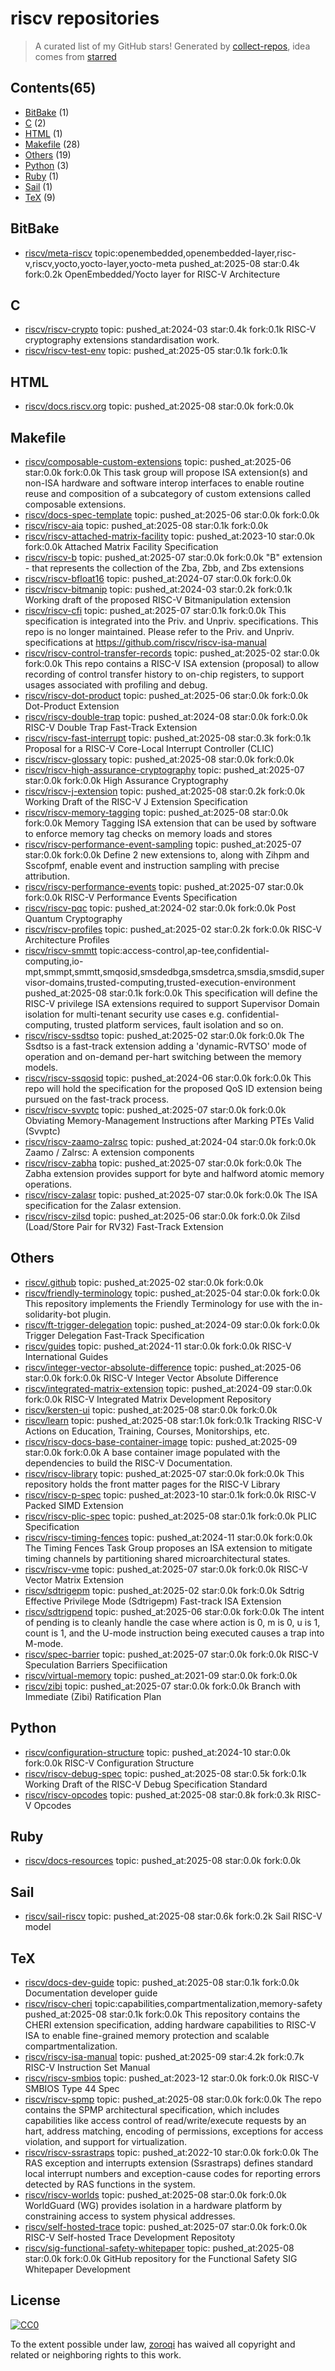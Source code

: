 # riscv repositories


> A curated list of my GitHub stars!  Generated by [collect-repos](https://github.com/zoroqi/collect-repos), idea comes from [starred](https://github.com/maguowei/starred)  


## Contents(65)

- [BitBake](#bitbake) (1)
- [C](#c) (2)
- [HTML](#html) (1)
- [Makefile](#makefile) (28)
- [Others](#others) (19)
- [Python](#python) (3)
- [Ruby](#ruby) (1)
- [Sail](#sail) (1)
- [TeX](#tex) (9)

## BitBake

- [riscv/meta-riscv](https://github.com/riscv/meta-riscv) topic:openembedded,openembedded-layer,risc-v,riscv,yocto,yocto-layer,yocto-meta pushed_at:2025-08 star:0.4k fork:0.2k OpenEmbedded/Yocto layer for RISC-V Architecture

## C

- [riscv/riscv-crypto](https://github.com/riscv/riscv-crypto) topic: pushed_at:2024-03 star:0.4k fork:0.1k RISC-V cryptography extensions standardisation work.
- [riscv/riscv-test-env](https://github.com/riscv/riscv-test-env) topic: pushed_at:2025-05 star:0.1k fork:0.1k 

## HTML

- [riscv/docs.riscv.org](https://github.com/riscv/docs.riscv.org) topic: pushed_at:2025-08 star:0.0k fork:0.0k 

## Makefile

- [riscv/composable-custom-extensions](https://github.com/riscv/composable-custom-extensions) topic: pushed_at:2025-06 star:0.0k fork:0.0k This task group will propose ISA extension(s) and non-ISA hardware and software interop interfaces to enable routine reuse and composition of a subcategory of custom extensions called composable extensions.
- [riscv/docs-spec-template](https://github.com/riscv/docs-spec-template) topic: pushed_at:2025-06 star:0.0k fork:0.0k 
- [riscv/riscv-aia](https://github.com/riscv/riscv-aia) topic: pushed_at:2025-08 star:0.1k fork:0.0k 
- [riscv/riscv-attached-matrix-facility](https://github.com/riscv/riscv-attached-matrix-facility) topic: pushed_at:2023-10 star:0.0k fork:0.0k Attached Matrix Facility Specification
- [riscv/riscv-b](https://github.com/riscv/riscv-b) topic: pushed_at:2025-07 star:0.0k fork:0.0k "B" extension - that represents the collection of the Zba, Zbb, and Zbs extensions 
- [riscv/riscv-bfloat16](https://github.com/riscv/riscv-bfloat16) topic: pushed_at:2024-07 star:0.0k fork:0.0k 
- [riscv/riscv-bitmanip](https://github.com/riscv/riscv-bitmanip) topic: pushed_at:2024-03 star:0.2k fork:0.1k Working draft of the proposed RISC-V Bitmanipulation extension
- [riscv/riscv-cfi](https://github.com/riscv/riscv-cfi) topic: pushed_at:2025-07 star:0.1k fork:0.0k This specification is integrated into the Priv. and Unpriv. specifications. This repo is no longer maintained. Please refer to the Priv. and Unpriv. specifications at https://github.com/riscv/riscv-isa-manual
- [riscv/riscv-control-transfer-records](https://github.com/riscv/riscv-control-transfer-records) topic: pushed_at:2025-02 star:0.0k fork:0.0k This repo contains a RISC-V ISA extension (proposal) to allow recording of control transfer history to on-chip registers, to support usages associated with profiling and debug.
- [riscv/riscv-dot-product](https://github.com/riscv/riscv-dot-product) topic: pushed_at:2025-06 star:0.0k fork:0.0k Dot-Product Extension
- [riscv/riscv-double-trap](https://github.com/riscv/riscv-double-trap) topic: pushed_at:2024-08 star:0.0k fork:0.0k RISC-V Double Trap Fast-Track Extension
- [riscv/riscv-fast-interrupt](https://github.com/riscv/riscv-fast-interrupt) topic: pushed_at:2025-08 star:0.3k fork:0.1k Proposal for a RISC-V Core-Local Interrupt Controller (CLIC)
- [riscv/riscv-glossary](https://github.com/riscv/riscv-glossary) topic: pushed_at:2025-08 star:0.0k fork:0.0k 
- [riscv/riscv-high-assurance-cryptography](https://github.com/riscv/riscv-high-assurance-cryptography) topic: pushed_at:2025-07 star:0.0k fork:0.0k  High Assurance Cryptography
- [riscv/riscv-j-extension](https://github.com/riscv/riscv-j-extension) topic: pushed_at:2025-08 star:0.2k fork:0.0k Working Draft of the RISC-V J Extension Specification
- [riscv/riscv-memory-tagging](https://github.com/riscv/riscv-memory-tagging) topic: pushed_at:2025-08 star:0.0k fork:0.0k Memory Tagging ISA extension that can be used by software to enforce memory tag checks on memory loads and stores
- [riscv/riscv-performance-event-sampling](https://github.com/riscv/riscv-performance-event-sampling) topic: pushed_at:2025-07 star:0.0k fork:0.0k Define 2 new extensions to, along with Zihpm and Sscofpmf, enable event and instruction sampling with precise attribution.
- [riscv/riscv-performance-events](https://github.com/riscv/riscv-performance-events) topic: pushed_at:2025-07 star:0.0k fork:0.0k RISC-V Performance Events Specification
- [riscv/riscv-pqc](https://github.com/riscv/riscv-pqc) topic: pushed_at:2024-02 star:0.0k fork:0.0k Post Quantum Cryptography
- [riscv/riscv-profiles](https://github.com/riscv/riscv-profiles) topic: pushed_at:2025-02 star:0.2k fork:0.0k RISC-V Architecture Profiles
- [riscv/riscv-smmtt](https://github.com/riscv/riscv-smmtt) topic:access-control,ap-tee,confidential-computing,io-mpt,smmpt,smmtt,smqosid,smsdedbga,smsdetrca,smsdia,smsdid,supervisor-domains,trusted-computing,trusted-execution-environment pushed_at:2025-08 star:0.1k fork:0.0k This specification will define the RISC-V privilege ISA extensions required to support Supervisor Domain isolation for multi-tenant security use cases e.g. confidential-computing, trusted platform services, fault isolation and so on.
- [riscv/riscv-ssdtso](https://github.com/riscv/riscv-ssdtso) topic: pushed_at:2025-02 star:0.0k fork:0.0k The Ssdtso is a fast-track extension adding a 'dynamic-RVTSO' mode of operation and on-demand per-hart switching between the memory models.
- [riscv/riscv-ssqosid](https://github.com/riscv/riscv-ssqosid) topic: pushed_at:2024-06 star:0.0k fork:0.0k This repo will hold the specification for the proposed QoS ID extension being pursued on the fast-track process.
- [riscv/riscv-svvptc](https://github.com/riscv/riscv-svvptc) topic: pushed_at:2025-07 star:0.0k fork:0.0k Obviating Memory-Management Instructions after Marking PTEs Valid (Svvptc)
- [riscv/riscv-zaamo-zalrsc](https://github.com/riscv/riscv-zaamo-zalrsc) topic: pushed_at:2024-04 star:0.0k fork:0.0k Zaamo / Zalrsc: A extension components
- [riscv/riscv-zabha](https://github.com/riscv/riscv-zabha) topic: pushed_at:2025-07 star:0.0k fork:0.0k The Zabha extension provides support for byte and halfword atomic memory operations.
- [riscv/riscv-zalasr](https://github.com/riscv/riscv-zalasr) topic: pushed_at:2025-07 star:0.0k fork:0.0k The ISA specification for the Zalasr extension.
- [riscv/riscv-zilsd](https://github.com/riscv/riscv-zilsd) topic: pushed_at:2025-06 star:0.0k fork:0.0k Zilsd (Load/Store Pair for RV32) Fast-Track Extension

## Others

- [riscv/.github](https://github.com/riscv/.github) topic: pushed_at:2025-02 star:0.0k fork:0.0k 
- [riscv/friendly-terminology](https://github.com/riscv/friendly-terminology) topic: pushed_at:2025-04 star:0.0k fork:0.0k This repository implements the Friendly Terminology for use with the in-solidarity-bot plugin.
- [riscv/ft-trigger-delegation](https://github.com/riscv/ft-trigger-delegation) topic: pushed_at:2024-09 star:0.0k fork:0.0k Trigger Delegation Fast-Track Specification
- [riscv/guides](https://github.com/riscv/guides) topic: pushed_at:2024-11 star:0.0k fork:0.0k RISC-V International Guides
- [riscv/integer-vector-absolute-difference](https://github.com/riscv/integer-vector-absolute-difference) topic: pushed_at:2025-06 star:0.0k fork:0.0k RISC-V Integer Vector Absolute Difference
- [riscv/integrated-matrix-extension](https://github.com/riscv/integrated-matrix-extension) topic: pushed_at:2024-09 star:0.0k fork:0.0k RISC-V Integrated Matrix Development Repository
- [riscv/kersten-ui](https://github.com/riscv/kersten-ui) topic: pushed_at:2025-08 star:0.0k fork:0.0k 
- [riscv/learn](https://github.com/riscv/learn) topic: pushed_at:2025-08 star:1.0k fork:0.1k Tracking RISC-V Actions on Education, Training, Courses, Monitorships, etc. 
- [riscv/riscv-docs-base-container-image](https://github.com/riscv/riscv-docs-base-container-image) topic: pushed_at:2025-09 star:0.0k fork:0.0k A base container image populated with the dependencies to build the RISC-V Documentation.
- [riscv/riscv-library](https://github.com/riscv/riscv-library) topic: pushed_at:2025-07 star:0.0k fork:0.0k This repository holds the front matter pages for the RISC-V Library
- [riscv/riscv-p-spec](https://github.com/riscv/riscv-p-spec) topic: pushed_at:2023-10 star:0.1k fork:0.0k RISC-V Packed SIMD Extension
- [riscv/riscv-plic-spec](https://github.com/riscv/riscv-plic-spec) topic: pushed_at:2025-08 star:0.1k fork:0.0k PLIC Specification
- [riscv/riscv-timing-fences](https://github.com/riscv/riscv-timing-fences) topic: pushed_at:2024-11 star:0.0k fork:0.0k The Timing Fences Task Group proposes an ISA extension to mitigate timing channels by partitioning shared microarchitectural states.
- [riscv/riscv-vme](https://github.com/riscv/riscv-vme) topic: pushed_at:2025-07 star:0.0k fork:0.0k RISC-V Vector Matrix Extension
- [riscv/sdtrigepm](https://github.com/riscv/sdtrigepm) topic: pushed_at:2025-02 star:0.0k fork:0.0k Sdtrig Effective Privilege Mode (Sdtrigepm) Fast-track ISA Extension
- [riscv/sdtrigpend](https://github.com/riscv/sdtrigpend) topic: pushed_at:2025-06 star:0.0k fork:0.0k The intent of pending is to cleanly handle the case where action is 0, m is 0, u is 1, count is 1, and the U-mode instruction being executed causes a trap into M-mode.
- [riscv/spec-barrier](https://github.com/riscv/spec-barrier) topic: pushed_at:2025-07 star:0.0k fork:0.0k RISC-V Speculation Barriers Specifiication
- [riscv/virtual-memory](https://github.com/riscv/virtual-memory) topic: pushed_at:2021-09 star:0.0k fork:0.0k 
- [riscv/zibi](https://github.com/riscv/zibi) topic: pushed_at:2025-07 star:0.0k fork:0.0k Branch with Immediate (Zibi) Ratification Plan

## Python

- [riscv/configuration-structure](https://github.com/riscv/configuration-structure) topic: pushed_at:2024-10 star:0.0k fork:0.0k RISC-V Configuration Structure
- [riscv/riscv-debug-spec](https://github.com/riscv/riscv-debug-spec) topic: pushed_at:2025-08 star:0.5k fork:0.1k Working Draft of the RISC-V Debug Specification Standard
- [riscv/riscv-opcodes](https://github.com/riscv/riscv-opcodes) topic: pushed_at:2025-08 star:0.8k fork:0.3k RISC-V Opcodes

## Ruby

- [riscv/docs-resources](https://github.com/riscv/docs-resources) topic: pushed_at:2025-08 star:0.0k fork:0.0k 

## Sail

- [riscv/sail-riscv](https://github.com/riscv/sail-riscv) topic: pushed_at:2025-08 star:0.6k fork:0.2k Sail RISC-V model

## TeX

- [riscv/docs-dev-guide](https://github.com/riscv/docs-dev-guide) topic: pushed_at:2025-08 star:0.1k fork:0.0k Documentation developer guide
- [riscv/riscv-cheri](https://github.com/riscv/riscv-cheri) topic:capabilities,compartmentalization,memory-safety pushed_at:2025-08 star:0.1k fork:0.0k This repository contains the CHERI extension specification, adding hardware capabilities to RISC-V ISA to enable fine-grained memory protection and scalable compartmentalization.
- [riscv/riscv-isa-manual](https://github.com/riscv/riscv-isa-manual) topic: pushed_at:2025-09 star:4.2k fork:0.7k RISC-V Instruction Set Manual
- [riscv/riscv-smbios](https://github.com/riscv/riscv-smbios) topic: pushed_at:2023-12 star:0.0k fork:0.0k RISC-V SMBIOS Type 44 Spec
- [riscv/riscv-spmp](https://github.com/riscv/riscv-spmp) topic: pushed_at:2025-08 star:0.0k fork:0.0k The repo contains the SPMP architectural specification, which includes capabilities like access control of read/write/execute requests by an hart, address matching, encoding of permissions, exceptions for access violation, and support for virtualization.
- [riscv/riscv-ssrastraps](https://github.com/riscv/riscv-ssrastraps) topic: pushed_at:2022-10 star:0.0k fork:0.0k The RAS exception and interrupts extension (Ssrastraps) defines standard local interrupt numbers and exception-cause codes for reporting errors detected by RAS functions in the system.
- [riscv/riscv-worlds](https://github.com/riscv/riscv-worlds) topic: pushed_at:2025-08 star:0.0k fork:0.0k WorldGuard (WG) provides isolation in a hardware platform by constraining access to system physical addresses.
- [riscv/self-hosted-trace](https://github.com/riscv/self-hosted-trace) topic: pushed_at:2025-07 star:0.0k fork:0.0k RISC-V Self-hosted Trace Development Repositoty
- [riscv/sig-functional-safety-whitepaper](https://github.com/riscv/sig-functional-safety-whitepaper) topic: pushed_at:2025-08 star:0.0k fork:0.0k GitHub repository for the Functional Safety SIG Whitepaper Development


## License

[![CC0](http://mirrors.creativecommons.org/presskit/buttons/88x31/svg/cc-zero.svg)](https://creativecommons.org/publicdomain/zero/1.0/)

To the extent possible under law, [zoroqi](https://github.com/zoroqi) has waived all copyright and related or neighboring rights to this work.
